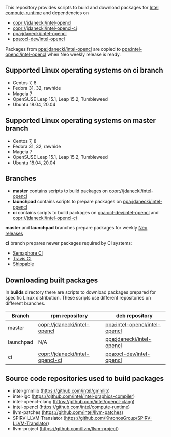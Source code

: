 This repository provides scripts to build and download packages for [Intel compute-runtime](https://github.com/intel/compute-runtime) and dependencies on
* [copr://jdanecki/intel-opencl](https://copr.fedorainfracloud.org/coprs/jdanecki/intel-opencl)
* [copr://jdanecki/intel-opencl-ci](https://copr.fedorainfracloud.org/coprs/jdanecki/intel-opencl-ci)
* [ppa:jdanecki/intel-opencl](https://launchpad.net/~jdanecki/+archive/ubuntu/intel-opencl)
* [ppa:ocl-dev/intel-opencl](https://launchpad.net/~ocl-dev/+archive/ubuntu/intel-opencl)

Packages from [ppa:jdanecki/intel-opencl](https://launchpad.net/~jdanecki/+archive/ubuntu/intel-opencl) are copied to
 [ppa:intel-opencl/intel-opencl](https://launchpad.net/~intel-opencl/+archive/ubuntu/intel-opencl) when Neo weekly release is ready.

## Supported Linux operating systems on ci branch

* Centos 7, 8
* Fedora 31, 32, rawhide
* Mageia 7
* OpenSUSE Leap 15.1, Leap 15.2, Tumbleweed
* Ubuntu 18.04, 20.04

## Supported Linux operating systems on master branch

* Centos 7, 8
* Fedora 31, 32, rawhide
* Mageia 7
* OpenSUSE Leap 15.1, Leap 15.2, Tumbleweed
* Ubuntu 18.04, 20.04
 
## Branches

* **master** contains scripts to build packages on [copr://jdanecki/intel-opencl](https://copr.fedorainfracloud.org/coprs/jdanecki/intel-opencl)
* **launchpad** contains scripts to prepare packages on [ppa:jdanecki/intel-opencl](https://launchpad.net/~jdanecki/+archive/ubuntu/intel-opencl)
* **ci** contains scripts to build packages on [ppa:ocl-dev/intel-opencl](https://launchpad.net/~ocl-dev/+archive/ubuntu/intel-opencl) and
 [copr://jdanecki/intel-opencl-ci](https://copr.fedorainfracloud.org/coprs/jdanecki/intel-opencl-ci) 
 
**master** and **launchpad** branches prepare packages for weekly [Neo releases](https://github.com/intel/compute-runtime/releases)

**ci** branch prepares newer packages required by CI systems:
  * [Semaphore CI](https://semaphoreci.com/jacekdanecki/compute-runtime-2)
  * [Travis CI](https://travis-ci.org/intel/compute-runtime)
  * [Shippable](https://app.shippable.com/github/intel/compute-runtime)

## Downloading built packages

In **builds** directory there are scripts to download packages prepared for specific Linux distribution. These scripts use different repositories on different branches.

Branch | rpm repository | deb repository 
------ | -------------- | -------------- 
master | [copr://jdanecki/intel-opencl](https://copr.fedorainfracloud.org/coprs/jdanecki/intel-opencl) | [ppa:intel-opencl/intel-opencl](https://launchpad.net/~intel-opencl/+archive/ubuntu/intel-opencl) 
launchpad | N/A | [ppa:jdanecki/intel-opencl](https://launchpad.net/~jdanecki/+archive/ubuntu/intel-opencl)
ci |  [copr://jdanecki/intel-opencl-ci](https://copr.fedorainfracloud.org/coprs/jdanecki/intel-opencl-ci) |  [ppa:ocl-dev/intel-opencl](https://launchpad.net/~ocl-dev/+archive/ubuntu/intel-opencl)

## Source code repositories used to build packages

* intel-gmmlib (https://github.com/intel/gmmlib)
* intel-igc (https://github.com/intel/intel-graphics-compiler)
* intel-opencl-clang (https://github.com/intel/opencl-clang)
* intel-opencl (https://github.com/intel/compute-runtime)
* llvm-patches (https://github.com/intel/llvm-patches)
* SPIRV-LLVM-Translator (https://github.com/KhronosGroup/SPIRV-LLVM-Translator)
* llvm-project (https://github.com/llvm/llvm-project)
